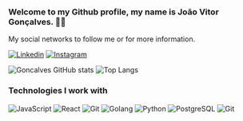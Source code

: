 ### Welcome to my Github profile, my name is João Vitor Gonçalves. 👋🏼
My social networks to follow me or for more information.

[![Linkedin](https://img.shields.io/badge/LinkedIn-0077B5?style=for-the-badge&logo=linkedin&logoColor=white)](https://www.linkedin.com/in/joaovpgoncalves/)
[![Instagram](https://img.shields.io/badge/Instagram-E4405F?style=for-the-badge&logo=instagram&logoColor=white)](https://www.instagram.com/joaovpgoncalves/)

![Goncalves GitHub stats](https://github-readme-stats.vercel.app/api?username=odevgoncalves&show_icons=true&theme=dark&title_color=C0C0C0&text_color=C0C0C0&icon_color=ffa500&border_color=FFFFFF&bg_color=000000&locale=en)
![Top Langs](https://github-readme-stats.vercel.app/api/top-langs/?username=odevgoncalves&show_icons=true&theme=dark&title_color=C0C0C0&text_color=C0C0C0&icon_color=ffa500&border_color=FFFFFF&bg_color=000000&locale=en)

### Technologies I work with

<div style="display: inline_block">

<img align="center" alt="JavaScript" src="https://img.shields.io/badge/JavaScript-F7DF1E?style=for-the-badge&logo=javascript&logoColor=black" />
<img align="center" alt="React" src="https://img.shields.io/badge/React-20232A?style=for-the-badge&logo=react&logoColor=61DAFB" />
<img align="center" alt="Git" src="https://img.shields.io/badge/C%23-239120?style=for-the-badge&logo=c-sharp&logoColor=white" />
<img align="center" alt="Golang" src="https://img.shields.io/badge/Go-00ADD8?style=for-the-badge&logo=go&logoColor=white" />
<img align="center" alt="Python" src="https://img.shields.io/badge/Python-3776AB?style=for-the-badge&logo=python&logoColor=white" />
<img align="center" alt="PostgreSQL" src="https://img.shields.io/badge/PostgreSQL-316192?style=for-the-badge&logo=postgresql&logoColor=white" />
<img align="center" alt="Git" src="https://img.shields.io/badge/GIT-E44C30?style=for-the-badge&logo=git&logoColor=white" />

</div>
